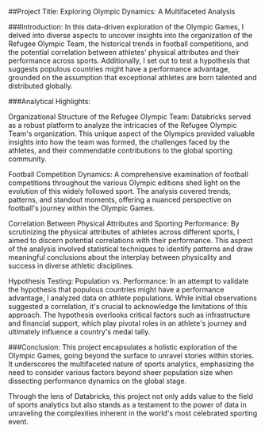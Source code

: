 ##Project Title: Exploring Olympic Dynamics: A Multifaceted Analysis

###Introduction:
In this data-driven exploration of the Olympic Games, I delved into diverse aspects to uncover insights into the organization of the Refugee Olympic Team, the historical trends in football competitions, and the potential correlation between athletes' physical attributes and their performance across sports. Additionally, I set out to test a hypothesis that suggests populous countries might have a performance advantage, grounded on the assumption that exceptional athletes are born talented and distributed globally.

###Analytical Highlights:

Organizational Structure of the Refugee Olympic Team:
Databricks served as a robust platform to analyze the intricacies of the Refugee Olympic Team's organization. This unique aspect of the Olympics provided valuable insights into how the team was formed, the challenges faced by the athletes, and their commendable contributions to the global sporting community.

Football Competition Dynamics:
A comprehensive examination of football competitions throughout the various Olympic editions shed light on the evolution of this widely followed sport. The analysis covered trends, patterns, and standout moments, offering a nuanced perspective on football's journey within the Olympic Games.

Correlation Between Physical Attributes and Sporting Performance:
By scrutinizing the physical attributes of athletes across different sports, I aimed to discern potential correlations with their performance. This aspect of the analysis involved statistical techniques to identify patterns and draw meaningful conclusions about the interplay between physicality and success in diverse athletic disciplines.

Hypothesis Testing: Population vs. Performance:
In an attempt to validate the hypothesis that populous countries might have a performance advantage, I analyzed data on athlete populations. While initial observations suggested a correlation, it's crucial to acknowledge the limitations of this approach. The hypothesis overlooks critical factors such as infrastructure and financial support, which play pivotal roles in an athlete's journey and ultimately influence a country's medal tally.

###Conclusion:
This project encapsulates a holistic exploration of the Olympic Games, going beyond the surface to unravel stories within stories. It underscores the multifaceted nature of sports analytics, emphasizing the need to consider various factors beyond sheer population size when dissecting performance dynamics on the global stage.

Through the lens of Databricks, this project not only adds value to the field of sports analytics but also stands as a testament to the power of data in unraveling the complexities inherent in the world's most celebrated sporting event.

